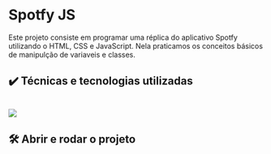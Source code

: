 # Spotfy JS
 
Este projeto consiste em programar uma réplica do aplicativo Spotfy utilizando o HTML, CSS e JavaScript. Nela praticamos os conceitos básicos de manipulção de variaveis e classes.

## ✔️ Técnicas e tecnologias utilizadas

<br>
<img src="https://img.shields.io/badge/-JavaScript-%23FFD700?style=for-the-badge&logo=javascript&logoColor=white" target="_blank"></a>

## 🛠️ Abrir e rodar o projeto


